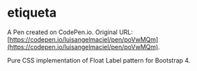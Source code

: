 # etiqueta 

A Pen created on CodePen.io. Original URL: [https://codepen.io/luisangelmaciel/pen/poVwMQm](https://codepen.io/luisangelmaciel/pen/poVwMQm).

Pure CSS implementation of Float Label pattern for Bootstrap 4.